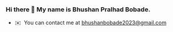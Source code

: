 ### Hi there 👋  My name is Bhushan Pralhad Bobade.


* ✉️  You can contact me at [bhushanbobade2023@gmail.com](mailto:bhushanbobade2023@gmail.com)






